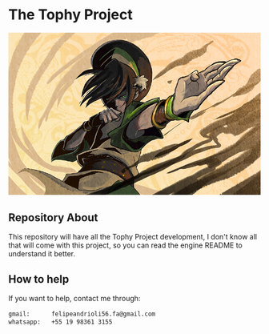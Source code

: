 # The Tophy Project

![alt text](tophy_engine/images/repository_images/repository_main_image.jpg)

## Repository About

This repository will have all the Tophy Project development,
I don't know all that will come with this project, so you can
read the engine README to understand it better.

## How to help

If you want to help, contact me through:
	
	gmail:		felipeandrioli56.fa@gmail.com
	whatsapp:	+55 19 98361 3155
